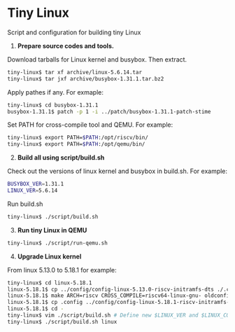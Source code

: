 # Tiny Linux

Script and configuration for building tiny Linux

1. **Prepare source codes and tools.**

Download tarballs for Linux kernel and busybox. Then extract.

```bash
tiny-linux$ tar xf archive/linux-5.6.14.tar
tiny-linux$ tar jxf archive/busybox-1.31.1.tar.bz2 
```
Apply pathes if any. For exmaple:

```bash
tiny-linux$ cd busybox-1.31.1
busybox-1.31.1$ patch -p 1 -i ../patch/busybox-1.31.1-patch-stime
```

Set PATH for cross-compile tool and QEMU. For example:

```bash
tiny-linux$ export PATH=$PATH:/opt/riscv/bin/
tiny-linux$ export PATH=$PATH:/opt/qemu/bin/
```

2. **Build all using script/build.sh**

Check out the versions of linux kernel and busybox in build.sh. For example:

```bash
BUSYBOX_VER=1.31.1 
LINUX_VER=5.6.14
``` 

Run build.sh

```bash
tiny-linux$ ./script/build.sh
```

3. **Run tiny Linux in QEMU**

```bash
tiny-linux$ ./script/run-qemu.sh
```

4. **Upgrade Linux kernel**

From linux 5.13.0 to 5.18.1 for example:
```bash
tiny-linux$ cd linux-5.18.1
linux-5.18.1$ cp ../config/config-linux-5.13.0-riscv-initramfs-dts ./.config
linux-5.18.1$ make ARCH=riscv CROSS_COMPILE=riscv64-linux-gnu- oldconfig # Check out each new configuration
linux-5.18.1$ cp .config ../config/config-linux-5.18.1-riscv-initramfs-d06011648
linux-5.18.1$ cd -
tiny-linux$ vim ./script/build.sh # Define new $LINUX_VER and $LINUX_CONFIG
tiny-linux$ ./script/build.sh linux
```
